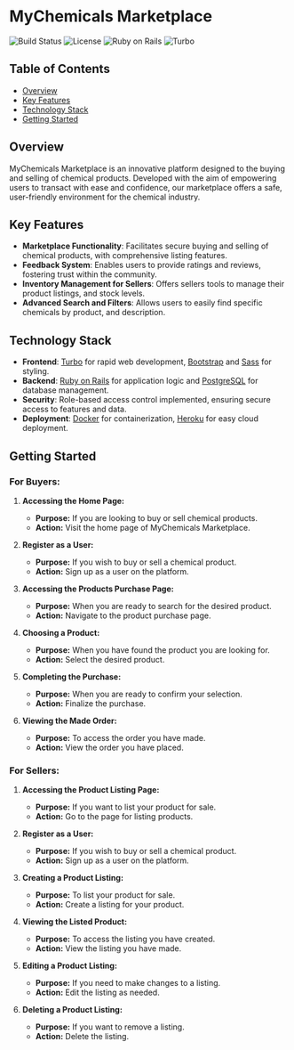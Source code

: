 
# MyChemicals Marketplace

![Build Status](https://img.shields.io/badge/build-passing-brightgreen)
![License](https://img.shields.io/badge/license-MIT-blue)
![Ruby on Rails](https://img.shields.io/badge/Ruby%20on%20Rails-latest-critical)
![Turbo](https://img.shields.io/badge/Turbo-enabled-blue)

## Table of Contents
- [Overview](#overview)
- [Key Features](#key-features)
- [Technology Stack](#technology-stack)
- [Getting Started](#getting-started)

## Overview

MyChemicals Marketplace is an innovative platform designed to the buying and selling of chemical products. Developed with the aim of empowering users to transact with ease and confidence, our marketplace offers a safe, user-friendly environment for the chemical industry.

## Key Features

- **Marketplace Functionality**: Facilitates secure buying and selling of chemical products, with comprehensive listing features.
- **Feedback System**: Enables users to provide ratings and reviews, fostering trust within the community.
- **Inventory Management for Sellers**: Offers sellers tools to manage their product listings, and stock levels.
- **Advanced Search and Filters**: Allows users to easily find specific chemicals by product, and description.

## Technology Stack

- **Frontend**: [Turbo](https://turbo.hotwire.dev/) for rapid web development, [Bootstrap](https://getbootstrap.com/) and [Sass](https://sass-lang.com/) for styling.
- **Backend**: [Ruby on Rails](https://rubyonrails.org/) for application logic and [PostgreSQL](https://www.postgresql.org/) for database management.
- **Security**: Role-based access control implemented, ensuring secure access to features and data.
- **Deployment**: [Docker](https://www.docker.com/) for containerization, [Heroku](https://www.heroku.com/) for easy cloud deployment.

## Getting Started

### For Buyers:

1. **Accessing the Home Page:**
   - **Purpose:** If you are looking to buy or sell chemical products.
   - **Action:** Visit the home page of MyChemicals Marketplace.

2. **Register as a User:**
   - **Purpose:** If you wish to buy or sell a chemical product.
   - **Action:** Sign up as a user on the platform.

3. **Accessing the Products Purchase Page:**
   - **Purpose:** When you are ready to search for the desired product.
   - **Action:** Navigate to the product purchase page.

4. **Choosing a Product:**
   - **Purpose:** When you have found the product you are looking for.
   - **Action:** Select the desired product.

5. **Completing the Purchase:**
   - **Purpose:** When you are ready to confirm your selection.
   - **Action:** Finalize the purchase.

6. **Viewing the Made Order:**
   - **Purpose:** To access the order you have made.
   - **Action:** View the order you have placed.

### For Sellers:

1. **Accessing the Product Listing Page:**
   - **Purpose:** If you want to list your product for sale.
   - **Action:** Go to the page for listing products.

2. **Register as a User:**
   - **Purpose:** If you wish to buy or sell a chemical product.
   - **Action:** Sign up as a user on the platform.
     
3. **Creating a Product Listing:**
   - **Purpose:** To list your product for sale.
   - **Action:** Create a listing for your product.

3. **Viewing the Listed Product:**
   - **Purpose:** To access the listing you have created.
   - **Action:** View the listing you have made.

4. **Editing a Product Listing:**
   - **Purpose:** If you need to make changes to a listing.
   - **Action:** Edit the listing as needed.

5. **Deleting a Product Listing:**
   - **Purpose:** If you want to remove a listing.
   - **Action:** Delete the listing.
